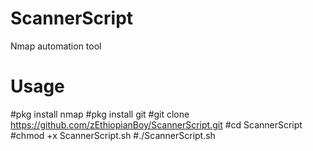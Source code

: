 # ScannerScript
Nmap automation tool

# Usage 
#pkg install nmap
#pkg install git
#git clone https://github.com/zEthiopianBoy/ScannerScript.git
#cd ScannerScript
#chmod +x ScannerScript.sh
#./ScannerScript.sh
